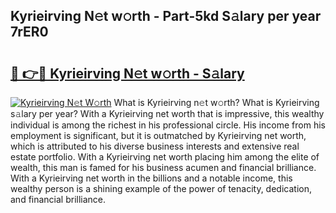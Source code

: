 ## Kyrieirving N𝚎t w𝚘rth - Part-5kd S𝚊lary per year 7rER0

# <h2><a href="http://gc4ekpv.nevu.top/?p=Kyrieirving">🔗 👉🔴 Kyrieirving N𝚎t w𝚘rth - S𝚊lary</a></h2>

[![Kyrieirving N𝚎t W𝚘rth](https://i.imgur.com/Oavwk0R.jpeg)](http://gc4ekpv.nevu.top/?p=Kyrieirving)
What is Kyrieirving n𝚎t w𝚘rth? What is Kyrieirving s𝚊lary per year?
With a Kyrieirving net worth that is impressive, this wealthy individual is among the richest in his professional circle. His income from his employment is significant, but it is outmatched by Kyrieirving net worth, which is attributed to his diverse business interests and extensive real estate portfolio. With a Kyrieirving net worth placing him among the elite of wealth, this man is famed for his business acumen and financial brilliance. With a Kyrieirving net worth in the billions and a notable income, this wealthy person is a shining example of the power of tenacity, dedication, and financial brilliance.

